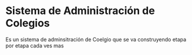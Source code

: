 Sistema de Administración de Colegios
====

Es un sistema de adminsitración de Coelgio que se va construyendo etapa por etapa cada ves mas